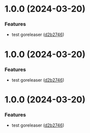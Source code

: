 # 1.0.0 (2024-03-20)


### Features

* test goreleaser ([d2b2746](https://github.com/mikesmithgh/test/commit/d2b2746c57a3f0e6e4c7ce50a7a8efca629fc96c))

# 1.0.0 (2024-03-20)


### Features

* test goreleaser ([d2b2746](https://github.com/mikesmithgh/test/commit/d2b2746c57a3f0e6e4c7ce50a7a8efca629fc96c))

# 1.0.0 (2024-03-20)


### Features

* test goreleaser ([d2b2746](https://github.com/mikesmithgh/test/commit/d2b2746c57a3f0e6e4c7ce50a7a8efca629fc96c))

